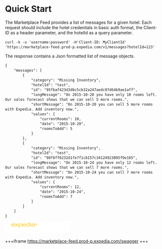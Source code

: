 # Quick Start

The Marketplace Feed provides a list of messages for a given hotel.  Each request should include the hotel credentials in basic auth format, the Client-ID as a header parameter, and the hotelId as a query parameter.
```
curl -k -u 'username:password' -H'Client-ID: MyClientId' 'https://marketplace-feed.prod-p.expedia.com/v1/messages?hotelId=123'
```

The response contains a Json formatted list of message objects.
```
{
    "messages": [
        {
            "category": "Missing Inventory",
            "hotelId": "test",
            "id": "95fbaf423d3d6c5cb32a247aedc97d64b9ae1aff",
            "longMessage": "On 2015-10-20 you have only 10 rooms left. Our sales forecast shows that we can sell 5 more rooms.",
            "shortMessage": "On 2015-10-20 you can sell 5 more rooms with Expedia. Add inventory now.",
            "values": {
                "currentRooms": 10,
                "date": "2015-10-20",
                "roomsToAdd": 5
            }
        },
        {
            "category": "Missing Inventory",
            "hotelId": "test",
            "id": "98f8ff6232d1fe7f1cb157c34124923895f9e165",
            "longMessage": "On 2015-10-24 you have only 12 rooms left. Our sales forecast shows that we can sell 7 more rooms.",
            "shortMessage": "On 2015-10-24 you can sell 7 more rooms with Expedia. Add inventory now.",
            "values": {
                "currentRooms": 12,
                "date": "2015-10-24",
                "roomsToAdd": 7
            }
        }
    ]
}
```

![myimage here](/images/epc-logo.png)

+++iframe
https://marketplace-feed.prod-p.expedia.com/swagger
+++